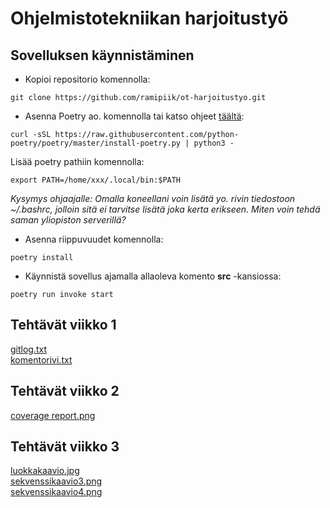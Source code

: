 # Ohjelmistotekniikan harjoitustyö

## Sovelluksen käynnistäminen
* Kopioi repositorio komennolla:
```
git clone https://github.com/ramipiik/ot-harjoitustyo.git
```

* Asenna Poetry ao. komennolla tai katso ohjeet [täältä](https://python-poetry.org/docs/#installation): 
```
curl -sSL https://raw.githubusercontent.com/python-poetry/poetry/master/install-poetry.py | python3 -
```

Lisää poetry pathiin komennolla: 
```
export PATH=/home/xxx/.local/bin:$PATH
```

*Kysymys ohjaajalle: Omalla koneellani voin lisätä yo. rivin tiedostoon ~/.bashrc, jolloin sitä ei tarvitse lisätä joka kerta erikseen.
Miten voin tehdä saman yliopiston serverillä?*

* Asenna riippuvuudet komennolla:
```
poetry install
```

* Käynnistä sovellus ajamalla allaoleva komento **src** -kansiossa:
```
poetry run invoke start
```

## Tehtävät viikko 1
[gitlog.txt](https://github.com/ramipiik/ot-harjoitustyo/blob/main/laskarit/viikko1/gitlog.txt)    
[komentorivi.txt](https://github.com/ramipiik/ot-harjoitustyo/blob/main/laskarit/viikko1/komentorivi.txt)  

## Tehtävät viikko 2
[coverage report.png](https://github.com/ramipiik/ot-harjoitustyo/blob/main/laskarit/viikko2/Coverage%20report.png)

## Tehtävät viikko 3
[luokkakaavio.jpg](https://github.com/ramipiik/ot-harjoitustyo/blob/main/laskarit/viikko3/Luokkakaavio.jpg)  
[sekvenssikaavio3.png](https://github.com/ramipiik/ot-harjoitustyo/blob/main/laskarit/viikko3/Sekvenssikaavio%203.png)  
[sekvenssikaavio4.png](https://github.com/ramipiik/ot-harjoitustyo/blob/main/laskarit/viikko3/Sekvenssikaavio4.png)
